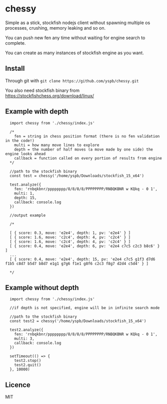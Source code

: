 # chessy

Simple as a stick, stockfish nodejs client without spawning multiple os processes, crushing, memory leaking and so on.<br>

You can push new fen any time without waiting for engine search to complete.<br>

You can create as many instances of stockfish engine as you want.<br>

Install
-------------------------

Through git with `git clone https://github.com/yspb/chessy.git`<br>

You also need stockfish binary from https://stockfishchess.org/download/linux/

Example with depth
-------------------------

      import chessy from './chessy/index.js'

      /*
        fen = string in chess position format (there is no fen validation in the code!)
        multi = how many move lines to explore
        depth = the number of half moves (a move made by one side) the engine looks ahead
        callback = function called on every portion of results from engine
      */

      //path to the stockfish binary
      const test = chessy('/home/yspb/Downloads/stockfish_15_x64')
      
      test.analyze({ 
        fen: 'rnbqkbnr/pppppppp/8/8/8/8/PPPPPPPP/RNBQKBNR w KQkq - 0 1',
        multi: 1,
        depth: 15,
        callback: console.log
      })
      
      //output example
      
      /*
      
      [ { score: 0.3, move: 'e2e4', depth: 1, pv: 'e2e4' } ]
      [ { score: 1.6, move: 'c2c4', depth: 4, pv: 'c2c4' } ]
      [ { score: 1.6, move: 'c2c4', depth: 4, pv: 'c2c4' } ]
      [ { score: 0.4, move: 'e2e4', depth: 6, pv: 'e2e4 c7c5 c2c3 b8c6' } ]
      ...
      [ { score: 0.4, move: 'e2e4', depth: 15, pv: 'e2e4 c7c5 g1f3 d7d6 f1b5 c8d7 b5d7 b8d7 e1g1 g7g6 f1e1 g8f6 c2c3 f8g7 d2d4 c5d4' } ]
      
      */

Example without depth
-------------------------

      import chessy from './chessy/index.js'

      //if depth is not specified, engine will be in infinite search mode
      
      //path to the stockfish binary
      const test2 = chessy('/home/yspb/Downloads/stockfish_15_x64')
      
      test2.analyze({ 
        fen: 'rnbqkbnr/pppppppp/8/8/8/8/PPPPPPPP/RNBQKBNR w KQkq - 0 1',
        multi: 3,
        callback: console.log
      })
      
      setTimeout(() => {
        test2.stop()
        test2.quit()
      }, 10000)

Licence
-------------------------
MIT
